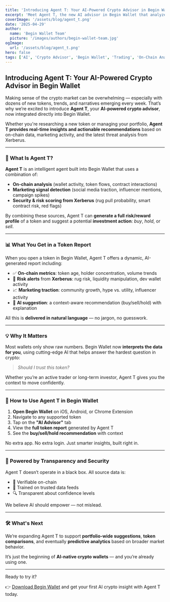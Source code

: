 ```yaml
---
title: 'Introducing Agent T: Your AI-Powered Crypto Advisor in Begin Wallet'
excerpt: 'Meet Agent T, the new AI advisor in Begin Wallet that analyzes on-chain, marketing, and Xerberus risk data to help you make smarter crypto decisions — including buy/sell recommendations.'
coverImage: '/assets/blog/agent_t.png'
date: '2025-04-29'
author:
  name: 'Begin Wallet Team'
  picture: '/images/authors/begin-wallet-team.jpg'
ogImage:
  url: '/assets/blog/agent_t.png'
hero: false
tags: ['AI', 'Crypto Advisor', 'Begin Wallet', 'Trading', 'On-Chain Analysis', 'Xerberus', 'Agent T']
---
```


## Introducing Agent T: Your AI-Powered Crypto Advisor in Begin Wallet

Making sense of the crypto market can be overwhelming — especially with dozens of new tokens, trends, and narratives emerging every week. That’s why we’re excited to introduce **Agent T**, your **AI-powered crypto advisor**, now integrated directly into Begin Wallet.

Whether you're researching a new token or managing your portfolio, **Agent T provides real-time insights and actionable recommendations** based on on-chain data, marketing activity, and the latest threat analysis from Xerberus.

---

### 🧠 What Is Agent T?

**Agent T** is an intelligent agent built into Begin Wallet that uses a combination of:

- **On-chain analysis** (wallet activity, token flows, contract interactions)
- **Marketing signal detection** (social media traction, influencer mentions, campaign spikes)
- **Security & risk scoring from Xerberus** (rug pull probability, smart contract risk, red flags)

By combining these sources, Agent T can **generate a full risk/reward profile** of a token and suggest a potential **investment action**: _buy_, _hold_, or _sell_.

---

### 📊 What You Get in a Token Report

When you open a token in Begin Wallet, Agent T offers a dynamic, AI-generated report including:

- ✅ **On-chain metrics**: token age, holder concentration, volume trends  
- 🚨 **Risk alerts** from **Xerberus**: rug risk, liquidity manipulation, dev wallet activity  
- 📈 **Marketing traction**: community growth, hype vs. utility, influencer activity  
- 🧭 **AI suggestion**: a context-aware recommendation (buy/sell/hold) with explanation  

All this is **delivered in natural language** — no jargon, no guesswork.

---

### 💡 Why It Matters

Most wallets only show raw numbers. Begin Wallet now **interprets the data for you**, using cutting-edge AI that helps answer the hardest question in crypto:  
> *Should I trust this token?*

Whether you’re an active trader or long-term investor, Agent T gives you the context to move confidently.

---

### 🚀 How to Use Agent T in Begin Wallet

1. **Open Begin Wallet** on iOS, Android, or Chrome Extension  
2. Navigate to any supported token  
3. Tap on the **"AI Advisor"** tab  
4. View the **full token report** generated by Agent T  
5. See the **buy/sell/hold recommendation** with context  

No extra app. No extra login. Just smarter insights, built right in.

---

### 🔐 Powered by Transparency and Security

Agent T doesn’t operate in a black box. All source data is:

- 🧾 Verifiable on-chain
- 🧠 Trained on trusted data feeds
- 🔍 Transparent about confidence levels

We believe AI should empower — not mislead.

---

### 🛠 What's Next

We’re expanding Agent T to support **portfolio-wide suggestions**, **token comparisons**, and eventually **predictive analytics** based on broader market behavior.

It’s just the beginning of **AI-native crypto wallets** — and you’re already using one.

---

Ready to try it?

👉 [Download Begin Wallet](https://begin.is) and get your first AI crypto insight with Agent T today.
